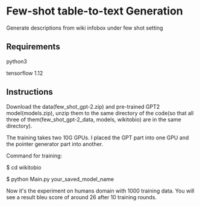 # Few-shot table-to-text Generation
Generate descriptions from wiki infobox under few shot setting

## Requirements
python3

tensorflow 1.12

## Instructions
Download the data(few_shot_gpt-2.zip) and pre-trained GPT2 model(models.zip), unzip them to the same directory of the code(so that all three of them(few_shot_gpt-2_data, models, wikitobio) are in the same directory).

The training takes two 10G GPUs. I placed the GPT part into one GPU and the pointer generator part into another. 

Command for training:

$ cd wikitobio

$ python Main.py your_saved_model_name

Now it's the experiment on humans domain with 1000 training data. You will see a result bleu score of around 26 after 10 training rounds. 
